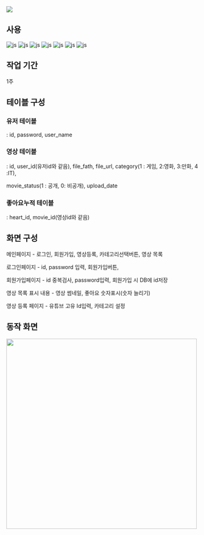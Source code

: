<img src="https://capsule-render.vercel.app/api?type=waving&color=2E64FE&height=150&section=header&text=WEAVUS%20유튜브%20프로젝트&fontSize=25"/>

## 사용
![js](https://img.shields.io/badge/HTML-239120?style=for-the-badge&logo=html5&logoColor=white)
![js](https://img.shields.io/badge/Java-ED8B00?style=for-the-badge&logo=openjdk&logoColor=white) 
![js](https://img.shields.io/badge/CSS-239120?&style=for-the-badge&logo=css3&logoColor=white) 
![js](https://img.shields.io/badge/MySQL-005C84?style=for-the-badge&logo=mysql&logoColor=white) 
![js](https://img.shields.io/badge/springboot-6DB33F?style=for-the-badge&logo=springboot&logoColor=white) 
![js](https://img.shields.io/badge/thymeleaf-005F0F?style=for-the-badge&logo=thymeleaf&logoColor=white)
![js](https://img.shields.io/badge/Bootstrap-563D7C?style=for-the-badge&logo=bootstrap&logoColor=white)

## 작업 기간

1주

## 테이블 구성
### 유저 테이블 
: id, password, user_name
### 영상 테이블 
: id, user_id(유저id와 같음), file_fath, file_url, category(1 : 게임, 2:영화, 3:만화, 4 :IT), 

movie_status(1 : 공개, 0: 비공개), upload_date
### 좋아요누적 테이블 
: heart_id, movie_id(영상id와 같음)

## 화면 구성
메인페이지 - 로그인, 회원가입, 영상등록, 카테고리선택버튼, 영상 목록

로그인페이지 - id, password 입력, 회원가입버튼, 

회원가입페이지 - id 중복검사, password입력, 회원가입 시 DB에 id저장

영상 목록 표시 내용 - 영상 썸네일, 좋아요 숫자표시(숫자 늘리기)

영상 등록 페이지 - 유튜브 고유 Id입력, 카테고리 설정


## 동작 화면
<img src="https://github.com/JSH95/youtube/assets/153478886/c301b38e-71f6-4149-99d7-6b6a771f8ea9" width="500" height="500"/></img>


